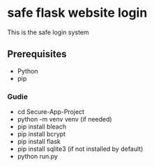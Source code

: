 # safe flask website login
This is the safe login system
## Prerequisites
- Python
- pip

### Gudie
- cd Secure-App-Project
- python -m venv venv (if needed)
- pip install bleach
- pip install bcrypt
- pip install flask
- pip install sqlite3 (if not installed by default)
- python run.py
